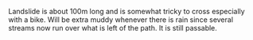 Landslide is about 100m long and is somewhat tricky to cross especially with a bike. Will be extra muddy whenever there is rain since several streams now run over what is left of the path. It is still passable.
